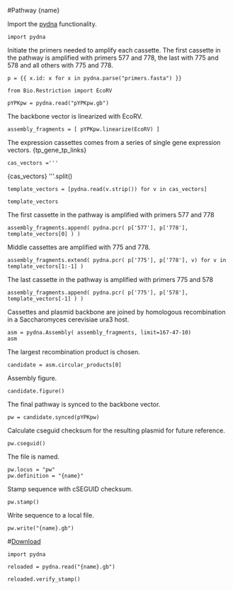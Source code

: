 #Pathway {name}

Import the [pydna](https://pypi.python.org/pypi/pydna/) functionality.

    import pydna

Initiate the primers needed to amplify each cassette.
The first cassette in the pathway is amplified with 
primers 577 and 778, the last with
775 and 578 and all others with 775 and 778.

    p = {{ x.id: x for x in pydna.parse("primers.fasta") }}

    from Bio.Restriction import EcoRV

    pYPKpw = pydna.read("pYPKpw.gb")

The backbone vector is linearized with EcoRV.

    assembly_fragments = [ pYPKpw.linearize(EcoRV) ]

The expression cassettes comes from a series of single gene expression vectors.
{tp_gene_tp_links}

    cas_vectors ='''
{cas_vectors}
                 '''.split()

    template_vectors = [pydna.read(v.strip()) for v in cas_vectors]

    template_vectors

The first cassette in the pathway is amplified with primers 577 and 778

    assembly_fragments.append( pydna.pcr( p['577'], p['778'],  template_vectors[0] ) )

Middle cassettes are amplified with 775 and 778.

    assembly_fragments.extend( pydna.pcr( p['775'], p['778'], v) for v in template_vectors[1:-1] ) 

The last cassette in the pathway is amplified with primers 775 and 578

    assembly_fragments.append( pydna.pcr( p['775'], p['578'], template_vectors[-1] ) )

Cassettes and plasmid backbone are joined by homologous recombination in a Saccharomyces cerevisiae ura3 host.

    asm = pydna.Assembly( assembly_fragments, limit=167-47-10)
    asm

The largest recombination product is chosen.

    candidate = asm.circular_products[0]

Assembly figure.
            
    candidate.figure()

The final pathway is synced to the backbone vector.

    pw = candidate.synced(pYPKpw)

Calculate cseguid checksum for the resulting plasmid for future reference.

    pw.cseguid()

The file is named.

    pw.locus = "pw"
    pw.definition = "{name}"

Stamp sequence with cSEGUID checksum.

    pw.stamp()

Write sequence to a local file.

    pw.write("{name}.gb")

#[Download]({name}.gb)

    import pydna

    reloaded = pydna.read("{name}.gb")

    reloaded.verify_stamp()
